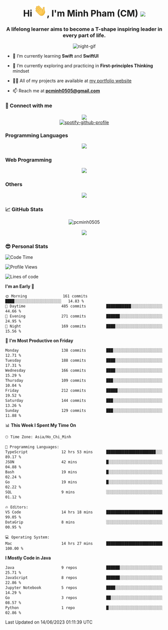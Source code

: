<h1 align="center">Hi <img src="https://raw.githubusercontent.com/ABSphreak/ABSphreak/master/gifs/Hi.gif" width="40px" />, I'm Minh Pham (CM) <img src="https://media.giphy.com/media/1ynCEtlgMPAeNAqdnu/giphy.gif" width="20px" /> </h1>
<h3 align="center">A lifelong learner aims to become a T-shape inspiring leader in every part of life.</h3>

<p align="center">
  <img src="https://media.giphy.com/media/xUA7bdpLxQhsSQdyog/giphy.gif" alt="night-gif" height="200em"/>
</p>

- 🌱 I’m currently learning **Swift** and **SwiftUI**

- 🔭 I’m currently exploring and practicing in **First-principles Thinking** mindset

- 👨‍💻 All of my projects are available at [my portfolio website](https://pcminh0505.vercel.app/)

- 📫 Reach me at **pcminh0505@gmail.com**


<h3 align="left">🧬 Connect with me</h3>
<p align="center">
<a href="https://linkedin.com/in/pcminh0505" target="blank"><img align="center" src="https://img.shields.io/badge/linkedin-%230077B5.svg?style=for-the-badge&logo=linkedin&logoColor=white" /></a>
<br/>
<a href="https://spotify-github-profile.vercel.app/api/view?uid=217d5ndg2rakxarcnspwomj7q&redirect=true">
  <img height="350em" src="https://spotify-github-profile.vercel.app/api/view?uid=217d5ndg2rakxarcnspwomj7q&cover_image=true&theme=default&bar_color_cover=true" alt="spotify-github-profile" />
</a>
</p>

<h3 align="left">Programming Languages</h3>
<p align="center">
  <a href="https://skillicons.dev">
    <img src="https://skillicons.dev/icons?i=js,ts,go,py,java,swift,solidity,c,cpp" />
  </a>
</p>

<h3 align="left">Web Programming</h3>
<p align="center">
  <a href="https://skillicons.dev">
    <img src="https://skillicons.dev/icons?i=html,css,bootstrap,react,nextjs,graphql,spring,postgres,vercel" />
  </a>
</p>

<h3 align="left">Others</h3>
<p align="center">
  <a href="https://skillicons.dev">
    <img src="https://skillicons.dev/icons?i=tensorflow,figma,aws,firebase,gcp,vscode,visualstudio,androidstudio,arduino" />
  </a>
</p>

<h3 align="left">📈 GitHub Stats</h3>

<p align="center">
<img height="180em" src="https://github-readme-stats.vercel.app/api?username=pcminh0505&count_private=true&show_icons=true&include_all_commits=true&theme=ayu-mirage&show_icons=true&locale=en" alt="pcminh0505" />
<br/><br/>
<img src="https://github-profile-trophy.vercel.app/?username=pcminh0505&theme=onedark&rank=SECRET,SSS,SS,S,AAA,AA,A&column=3" />
</p>

<h3 align="left">😎 Personal Stats</h3>

<!--START_SECTION:waka-->
![Code Time](http://img.shields.io/badge/Code%20Time-872%20hrs%2045%20mins-blue)

![Profile Views](http://img.shields.io/badge/Profile%20Views-0-blue)

![Lines of code](https://img.shields.io/badge/From%20Hello%20World%20I%27ve%20Written-10.0%20million%20lines%20of%20code-blue)

**I'm an Early 🐤** 

```text
🌞 Morning                161 commits         ████░░░░░░░░░░░░░░░░░░░░░   14.83 % 
🌆 Daytime                485 commits         ███████████░░░░░░░░░░░░░░   44.66 % 
🌃 Evening                271 commits         ██████░░░░░░░░░░░░░░░░░░░   24.95 % 
🌙 Night                  169 commits         ████░░░░░░░░░░░░░░░░░░░░░   15.56 % 
```
📅 **I'm Most Productive on Friday** 

```text
Monday                   138 commits         ███░░░░░░░░░░░░░░░░░░░░░░   12.71 % 
Tuesday                  188 commits         ████░░░░░░░░░░░░░░░░░░░░░   17.31 % 
Wednesday                166 commits         ████░░░░░░░░░░░░░░░░░░░░░   15.29 % 
Thursday                 109 commits         ███░░░░░░░░░░░░░░░░░░░░░░   10.04 % 
Friday                   212 commits         █████░░░░░░░░░░░░░░░░░░░░   19.52 % 
Saturday                 144 commits         ███░░░░░░░░░░░░░░░░░░░░░░   13.26 % 
Sunday                   129 commits         ███░░░░░░░░░░░░░░░░░░░░░░   11.88 % 
```


📊 **This Week I Spent My Time On** 

```text
🕑︎ Time Zone: Asia/Ho_Chi_Minh

💬 Programming Languages: 
TypeScript               12 hrs 53 mins      ██████████████████████░░░   89.17 % 
JSON                     42 mins             █░░░░░░░░░░░░░░░░░░░░░░░░   04.88 % 
Bash                     19 mins             █░░░░░░░░░░░░░░░░░░░░░░░░   02.24 % 
Go                       19 mins             █░░░░░░░░░░░░░░░░░░░░░░░░   02.22 % 
SQL                      9 mins              ░░░░░░░░░░░░░░░░░░░░░░░░░   01.12 % 

🔥 Editors: 
VS Code                  14 hrs 18 mins      █████████████████████████   99.05 % 
DataGrip                 8 mins              ░░░░░░░░░░░░░░░░░░░░░░░░░   00.95 % 

💻 Operating System: 
Mac                      14 hrs 27 mins      █████████████████████████   100.00 % 
```

**I Mostly Code in Java** 

```text
Java                     9 repos             ██████░░░░░░░░░░░░░░░░░░░   25.71 % 
JavaScript               8 repos             ██████░░░░░░░░░░░░░░░░░░░   22.86 % 
Jupyter Notebook         5 repos             ████░░░░░░░░░░░░░░░░░░░░░   14.29 % 
Go                       3 repos             ██░░░░░░░░░░░░░░░░░░░░░░░   08.57 % 
Python                   1 repo              █░░░░░░░░░░░░░░░░░░░░░░░░   02.86 % 
```




 Last Updated on 14/06/2023 01:11:39 UTC
<!--END_SECTION:waka-->

